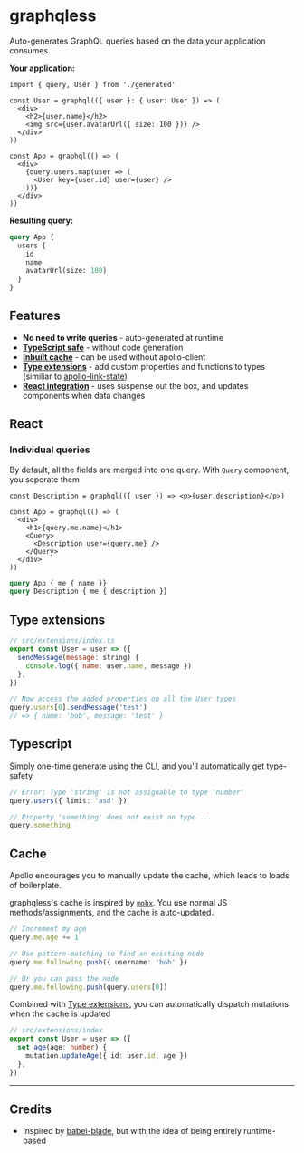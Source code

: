 # graphqless

Auto-generates GraphQL queries based on the data your application consumes.

<!-- prettier-ignore -->
**Your application:**

```tsx
import { query, User } from './generated'

const User = graphql(({ user }: { user: User }) => (
  <div>
    <h2>{user.name}</h2>
    <img src={user.avatarUrl({ size: 100 })} />
  </div>
))

const App = graphql(() => (
  <div>
    {query.users.map(user => (
      <User key={user.id} user={user} />
    ))}
  </div>
))
```

**Resulting query:**

```graphql
query App {
  users {
    id
    name
    avatarUrl(size: 100)
  }
}
```

## Features

- **No need to write queries** - auto-generated at runtime
- [**TypeScript safe**](#Typescript) - without code generation
- [**Inbuilt cache**](#Cache) - can be used without apollo-client
- [**Type extensions**](#Type-extensions) - add custom properties and functions to types (similiar to [apollo-link-state](https://www.apollographql.com/docs/link/links/state/))
- [**React integration**](#React) - uses suspense out the box, and updates components when data changes

## React

### Individual queries

By default, all the fields are merged into one query. With `Query` component, you seperate them

```tsx
const Description = graphql(({ user }) => <p>{user.description}</p>)

const App = graphql(() => (
  <div>
    <h1>{query.me.name}</h1>
    <Query>
      <Description user={query.me} />
    </Query>
  </div>
))
```

<!-- prettier-ignore -->
```graphql
query App { me { name }}
query Description { me { description }}
```

## Type extensions

```js
// src/extensions/index.ts
export const User = user => ({
  sendMessage(message: string) {
    console.log({ name: user.name, message })
  },
})

// Now access the added properties on all the User types
query.users[0].sendMessage('test')
// => { name: 'bob', message: 'test' }
```

## Typescript

Simply one-time generate using the CLI, and you'll automatically get type-safety

```ts
// Error: Type 'string' is not assignable to type 'number'
query.users({ limit: 'asd' })

// Property 'something' does not exist on type ...
query.something
```

## Cache

Apollo encourages you to manually update the cache, which leads to loads of boilerplate.

graphqless's cache is inspired by [`mobx`](https://github.com/mobxjs/mobx). You use normal JS methods/assignments, and the cache is auto-updated.

```ts
// Increment my age
query.me.age += 1

// Use pattern-matching to find an existing node
query.me.following.push({ username: 'bob' })

// Or you can pass the node
query.me.following.push(query.users[0])
```

Combined with [Type extensions](#Type-extensions), you can automatically dispatch mutations when the cache is updated

```ts
// src/extensions/index
export const User = user => ({
  set age(age: number) {
    mutation.updateAge({ id: user.id, age })
  },
})
```

---

## Credits

- Inspired by [babel-blade](https://github.com/sw-yx/babel-blade), but with the idea of being entirely runtime-based

